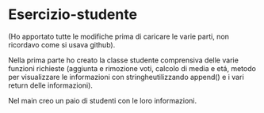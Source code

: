 # Esercizio-studente
(Ho apportato tutte le modifiche prima di caricare le varie parti, non ricordavo come si usava github).

Nella prima parte ho creato la classe studente comprensiva delle varie funzioni richieste
(aggiunta e rimozione voti, calcolo di media e etá, metodo per visualizzare le informazioni con stringheutilizzando append() e i vari return delle informazioni).

Nel main creo un paio di studenti con le loro informazioni.
